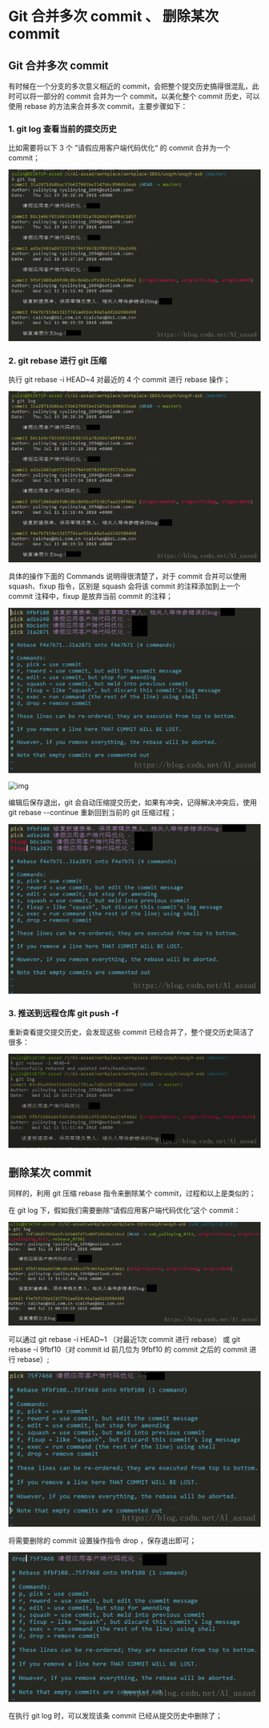 # Git 合并多次 commit 、 删除某次 commit

## Git 合并多次 commit

 

有时候在一个分支的多次意义相近的 commit，会把整个提交历史搞得很混乱，此时可以将一部分的 commit 合并为一个 commit，以美化整个 commit 历史，可以使用 rebase 的方法来合并多次 commit，主要步骤如下：

### 1. git log 查看当前的提交历史

比如需要将以下 3 个 ”请假应用客户端代码优化“ 的 commit 合并为一个 commit； 

![img](../assets/1039892-20190112144954175-2061317918.png)

### 2. git rebase 进行 git 压缩

执行 git rebase -i HEAD~4 对最近的 4 个 commit 进行 rebase 操作；

![img](../assets/1039892-20190112145016978-1909887414.png) 

具体的操作下面的 Commands 说明得很清楚了，对于 commit 合并可以使用 squash、fixup 指令，区别是 squash 会将该 commit 的注释添加到上一个 commit 注释中，fixup 是放弃当前 commit 的注释；

![img](../assets/1039892-20190112145034350-2042219961.png)

![img](../assets/1039892-20190121122223306-1230833346.png) 

编辑后保存退出，git 会自动压缩提交历史，如果有冲突，记得解决冲突后，使用 git rebase --continue 重新回到当前的 git 压缩过程；

![img](../assets/1039892-20190112145103237-822970430.png)

### 3. 推送到远程仓库 git push -f

重新查看提交提交历史，会发现这些 commit 已经合并了，整个提交历史简洁了很多： 

![img](../assets/1039892-20190112145120200-211335092.png)

## 删除某次 commit 

同样的，利用 git 压缩 rebase 指令来删除某个 commit，过程和以上是类似的；

在 git log 下，假如我们需要删除“请假应用客户端代码优化”这个 commit：

![img](../assets/1039892-20190112145144377-894128373.png) 

可以通过 git rebase -i HEAD~1 （对最近1次 commit 进行 rebase） 或 git rebase -i 9fbf10（对 commit id 前几位为 9fbf10 的 commit 之后的 commit 进行 rebase）;

![img](../assets/1039892-20190112145158469-88777919.png) 

 将需要删除的 commit 设置操作指令 drop ，保存退出即可；

![img](../assets/1039892-20190112145216026-1867333627.png)

 在执行 git log 时，可以发现该条 commit 已经从提交历史中删除了；